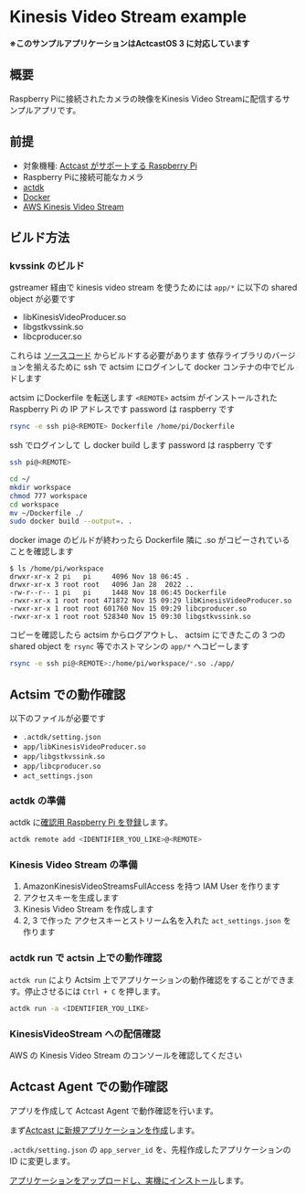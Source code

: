 # Kinesis Video Stream example

**※このサンプルアプリケーションはActcastOS 3 に対応しています**

## 概要
Raspberry Piに接続されたカメラの映像をKinesis Video Streamに配信するサンプルアプリです。

## 前提

- 対象機種: [Actcast がサポートする Raspberry Pi](https://actcast.io/docs/ja/SupportedDevices/RaspberryPi/)
- Raspberry Piに接続可能なカメラ
- [actdk](https://actcast.io/docs/ja/ForVendor/ApplicationDevelopment/GettingStarted/ActDK/)
- [Docker](https://www.docker.com/)
- [AWS Kinesis Video Stream](https://docs.aws.amazon.com/ja_jp/kinesisvideostreams/latest/dg/producer-sdk-cpp.html)

## ビルド方法

### kvssink のビルド

gstreamer 経由で kinesis video stream を使うためには `app/*` に以下の shared object が必要です

- libKinesisVideoProducer.so
- libgstkvssink.so
- libcproducer.so

これらは [ソースコード](https://github.com/awslabs/amazon-kinesis-video-streams-producer-sdk-cpp) からビルドする必要があります
依存ライブラリのバージョンを揃えるために ssh で actsim にログインして docker コンテナの中でビルドします

actsim にDockerfile を転送します
`<REMOTE>` actsim がインストールされた Raspberry Pi の IP アドレスです
password は raspberry です

```bash
rsync -e ssh pi@<REMOTE> Dockerfile /home/pi/Dockerfile
```

ssh でログインして し docker build します
password は raspberry です

```bash
ssh pi@<REMOTE>
```

```bash
cd ~/
mkdir workspace
chmod 777 workspace
cd workspace
mv ~/Dockerfile ./
sudo docker build --output=. .
```

docker image のビルドが終わったら Dockerfile 隣に .so がコピーされていることを確認します

```console
$ ls /home/pi/workspace
drwxr-xr-x 2 pi   pi     4096 Nov 18 06:45 .
drwxr-xr-x 3 root root   4096 Jan 28  2022 ..
-rw-r--r-- 1 pi   pi     1448 Nov 18 06:45 Dockerfile
-rwxr-xr-x 1 root root 471872 Nov 15 09:29 libKinesisVideoProducer.so
-rwxr-xr-x 1 root root 601760 Nov 15 09:29 libcproducer.so
-rwxr-xr-x 1 root root 528340 Nov 15 09:30 libgstkvssink.so
```

コピーを確認したら actsim からログアウトし、
actsim にできたこの 3 つの shared object を `rsync` 等でホストマシンの `app/*` へコピーします

```bash
rsync -e ssh pi@<REMOTE>:/home/pi/workspace/*.so ./app/
```

## Actsim での動作確認

以下のファイルが必要です

- `.actdk/setting.json`
- `app/libKinesisVideoProducer.so`
- `app/libgstkvssink.so`
- `app/libcproducer.so`
- `act_settings.json`

### actdk の準備

actdk に[確認用 Raspberry Pi を登録](https://actcast.io/docs/ja/ForVendor/ApplicationDevelopment/GettingStarted/TestInLocalDevice/#%e7%a2%ba%e8%aa%8d%e7%94%a8-raspberry-pi-%e3%81%ae%e7%99%bb%e9%8c%b2)します。

```bash
actdk remote add <IDENTIFIER_YOU_LIKE>@<REMOTE>
```

### Kinesis Video Stream の準備

1. AmazonKinesisVideoStreamsFullAccess を持つ IAM User を作ります
2. アクセスキーを生成します
3. Kinesis Video Stream を作成します
4. 2, 3 で作った アクセスキーとストリーム名を入れた `act_settings.json` を作ります

### actdk run で actsin 上での動作確認

`actdk run` により Actsim 上でアプリケーションの動作確認をすることができます。停止させるには `Ctrl + C` を押します。

```bash
actdk run -a <IDENTIFIER_YOU_LIKE>
```

### KinesisVideoStream への配信確認

AWS の Kinesis Video Stream のコンソールを確認してください

## Actcast Agent での動作確認

アプリを作成して Actcast Agent で動作確認を行います。

まず[Actcast に新規アプリケーションを作成](https://actcast.io/docs/ja/ForVendor/ApplicationDevelopment/GettingStarted/CreateProject/)します。

`.actdk/setting.json` の `app_server_id` を、先程作成したアプリケーションの ID に変更します。

[アプリケーションをアップロードし、実機にインストール](https://actcast.io/docs/ja/ForVendor/ApplicationDevelopment/GettingStarted/TestViaActcast/)します。


